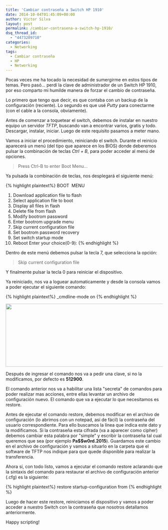 ```yaml
---
title: 'Cambiar contraseña a Switch HP 1910'
date: 2014-10-04T01:45:09+00:00
author: Victor Silva
layout: post
permalink: /cambiar-contrasena-a-switch-hp-1910/
dsq_thread_id:
  - "4473209710"
categories:
  - Networking
tags:
  - Cambiar contraseña
  - HP
  - Networking
---
```

Pocas veces me ha tocado la necesidad de sumergirme en estos tipos de temas. Pero pasó... perdí la clave de administrador de un Switch HP 1910, por eso comparto mi humilde manera de forzar el cambio de contraseña.

Lo primero que tengo que decir, es que contaba con un backup de la configuración (reciente). Lo segundo es que usé _Putty_ para conectarme (con el cable a la consola, obviamente).

Antes de comenzar a toquetear el switch, debemos de instalar en nuestro equipo un servidor _TFTP_, buscando van a encontrar varios, gratis y todo. Descargar, instalar, iniciar. Luego de este requisito pasamos a meter mano.

Vamos a iniciar el procedimiento, reiniciando el switch. Durante el reinicio aparecerá un menú (del tipo que aparece en los BIOS) donde deberemos pulsar la combinación de teclas _Ctrl + B_, para poder acceder al menú de opciones.

> Press Ctrl-B to enter Boot Menu...

Ya pulsada la combinación de teclas, nos desplegará el siguiente menú:

{% highlight plaintext%}
  BOOT  MENU
  1. Download application file to flash
  2. Select application file to boot
  3. Display all files in flash
  4. Delete file from flash
  5. Modify bootrom password
  6. Enter bootrom upgrade menu
  7. Skip current configuration file
  8. Set bootrom password recovery
  9. Set switch startup mode
  10. Reboot
  Enter your choice(0-9):
{% endhighlight %}

Dentro de este menú debemos pulsar la tecla 7, que selecciona la opción:

> Skip current configuration file

Y finalmente pulsar la tecla 0 para reiniciar el dispositivo.

Ya reiniciado, nos va a loguear automaticamente y desde la consola vamos a poder ejecutar el siguiente comando:

{% highlight plaintext%}
_cmdline-mode on
{% endhighlight %}

<img class="alignnone" src="https://lh3.googleusercontent.com/-ds9k7lkFq9E/VH5LY53Pr4I/AAAAAAAAGOQ/ybGf-Gg-pZk/w595-h202-no/HP1910_1.png" alt="" width="595" height="202" />

Después de ingresar el comando nos va a pedir una clave, si no la modificamos, por defecto es **512900**.

El comando anterior nos va a habilitar una lista "secreta" de comandos para poder realizar mas acciones, entre ellas levantar un archivo de configuración nuevo. El comando que va a ejecutar lo que necesitamos es restore.

Antes de ejecutar el comando restore, debemos modificar en el archivo de configuración (lo abrimos con un notepad, así de fácil) la contraseña del usuario correspondiente. Para ello buscamos la línea que indica este dato y la modificamos. Si la contraseña esta cifrada (va a aparecer como cipher) debemos cambiar esta palabra por "simple" y escribir la contraseña tal cual queremos que sea (por ejemplo **Pa$$w0rd.2015**). Guardamos este cambio en el archivo de configuración y vamos a situarlo en la carpeta que el software de TFTP nos indique para que quede disponible para realizar la transferencia.

Ahora sí, con todo listo, vamos a ejecutar el comando restore aclarando que la sintaxis del comando para restaurar el archivo de configuración anterior (.cfg) es la siguiente:

{% highlight plaintext%}
restore startup-configuration from <IP del Servidor TFTP> <Nombre del archivo.cfg>
{% endhighlight %}

Luego de hacer este restore, reiniciamos el dispositivo y vamos a poder acceder a nuestro Switch con la contraseña que nosotros detallamos anteriormente.

Happy scripting!